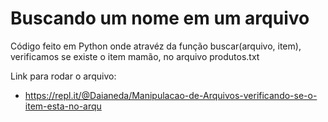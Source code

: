 # Buscando um nome em um arquivo

Código feito em Python onde atravéz da função buscar(arquivo, item), verificamos se existe o item mamão, no arquivo produtos.txt

Link para rodar o arquivo:
* https://repl.it/@Daianeda/Manipulacao-de-Arquivos-verificando-se-o-item-esta-no-arqu

